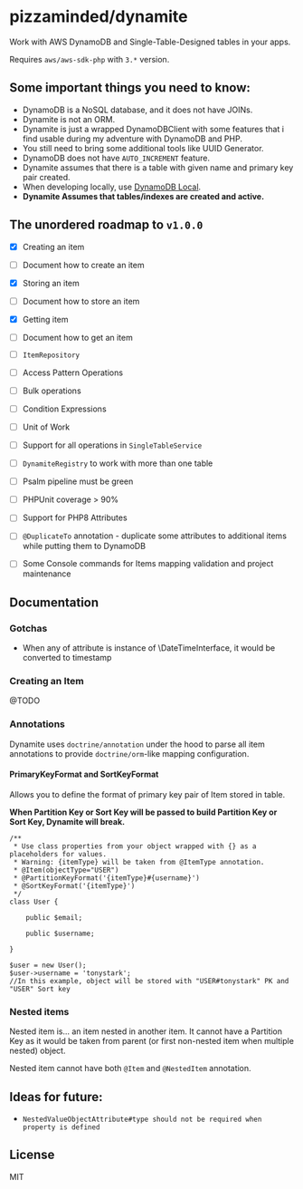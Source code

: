 # pizzaminded/dynamite

Work with AWS DynamoDB and Single-Table-Designed tables in your apps.

Requires `aws/aws-sdk-php` with `3.*` version. 

## Some important things you need to know:

- DynamoDB is a NoSQL database, and it does not have JOINs. 
- Dynamite is not an ORM. 
- Dynamite is just a wrapped DynamoDBClient with some features that i find usable during my adventure with DynamoDB and PHP. 
- You still need to bring some additional tools like UUID Generator.
- DynamoDB does not have `AUTO_INCREMENT` feature. 
- Dynamite assumes that there is a table with given name and primary key pair created. 
- When developing locally, use [DynamoDB Local](https://docs.aws.amazon.com/amazondynamodb/latest/developerguide/DynamoDBLocal.html).
- **Dynamite Assumes that tables/indexes are created and active.**


## The unordered roadmap to `v1.0.0`
- [x] Creating an item
- [ ] Document how to create an item
- [x] Storing an item
- [ ] Document how to store an item
- [x] Getting item
- [ ] Document how to get an item
- [ ] `ItemRepository`
- [ ] Access Pattern Operations
- [ ] Bulk operations
- [ ] Condition Expressions
- [ ] Unit of Work
- [ ] Support for all operations in `SingleTableService`
- [ ] `DynamiteRegistry` to work with more than one table
- [ ] Psalm pipeline must be green
- [ ] PHPUnit coverage > 90%
- [ ] Support for PHP8 Attributes 
- [ ] `@DuplicateTo` annotation - duplicate some attributes to additional items while putting them to DynamoDB
- [ ] Some Console commands for Items mapping validation and project maintenance


## Documentation


### Gotchas
- When any of attribute is instance of \DateTimeInterface, it would be converted to timestamp

### Creating an Item

@TODO

### Annotations

Dynamite uses `doctrine/annotation` under the hood to parse all item annotations to provide `doctrine/orm`-like mapping configuration.

#### PrimaryKeyFormat and SortKeyFormat 

Allows you to define the format of primary key pair of Item stored in table.

**When Partition Key or Sort Key will be passed to build Partition Key or Sort Key, Dynamite will break.**

```
/**
 * Use class properties from your object wrapped with {} as a placeholders for values.
 * Warning: {itemType} will be taken from @ItemType annotation.
 * @Item(objectType="USER")
 * @PartitionKeyFormat('{itemType}#{username}')
 * @SortKeyFormat('{itemType}')
 */
class User {
    
    public $email;
    
    public $username;

}

$user = new User();
$user->username = 'tonystark';
//In this example, object will be stored with "USER#tonystark" PK and "USER" Sort key
```


### Nested items

Nested item is... an item nested in another item. It cannot have a Partition Key as it would be taken from parent (or first
non-nested item when multiple nested) object. 

Nested item cannot have both `@Item` and `@NestedItem` annotation.


## Ideas for future:
- `NestedValueObjectAttribute#type should not be required when property is defined`

## License 

MIT
